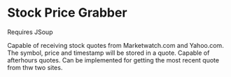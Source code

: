 # Stock Price Grabber
Requires JSoup


Capable of receiving stock quotes from Marketwatch.com and Yahoo.com. The symbol, price and timestamp will be stored in a quote. Capable of
afterhours quotes. Can be implemented for getting the most recent quote from thw two sites.
